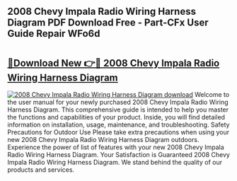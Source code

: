 ## 2008 Chevy Impala Radio Wiring Harness Diagram PDF Download Free - Part-CFx User Guide Repair WFo6d

# <h2><a href="http://dfjm4o.blite.top/?on=2008+Chevy+Impala+Radio+Wiring+Harness+Diagram">🔗Download New 👉🔴 2008 Chevy Impala Radio Wiring Harness Diagram</a></h2>

[![2008 Chevy Impala Radio Wiring Harness Diagram download](https://i.imgur.com/lujVjoI.png)](http://dfjm4o.blite.top/?on=2008+Chevy+Impala+Radio+Wiring+Harness+Diagram)
Welcome to the user manual for your newly purchased 2008 Chevy Impala Radio Wiring Harness Diagram. This comprehensive guide is intended to help you master the functions and capabilities of your product. Inside, you will find detailed information on installation, usage, maintenance, and troubleshooting. Safety Precautions for Outdoor Use Please take extra precautions when using your new 2008 Chevy Impala Radio Wiring Harness Diagram outdoors. Experience the power of list of features with your new 2008 Chevy Impala Radio Wiring Harness Diagram. Your Satisfaction is Guaranteed 2008 Chevy Impala Radio Wiring Harness Diagram. We stand behind the quality of our products and services.
